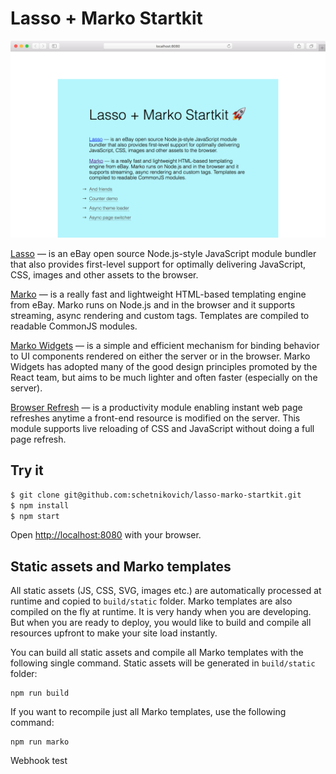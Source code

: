 #  Lasso + Marko Startkit

<img src="/docs/page.png?raw=true" width=600>

<a href="https://github.com/lasso-js/lasso">Lasso</a> &mdash; is an eBay open source 
Node.js-style JavaScript module bundler that also provides first-level support for optimally 
delivering JavaScript, CSS, images and other assets to the browser.

<a href="https://github.com/marko-js/marko">Marko</a> &mdash; is a really fast and lightweight 
HTML-based templating engine from eBay. Marko runs on Node.js and in the browser and it supports 
streaming, async rendering and custom tags. Templates are compiled to readable CommonJS modules.

<a href="https://github.com/marko-js/marko">Marko Widgets</a> &mdash; is a simple and efficient 
mechanism for binding behavior to UI components rendered on either the server or in the browser. 
Marko Widgets has adopted many of the good design principles promoted by the React team, but 
aims to be much lighter and often faster (especially on the server).

<a href="https://github.com/patrick-steele-idem/browser-refresh">Browser Refresh</a> &mdash; is 
a productivity module enabling instant web page refreshes anytime a front-end resource is modified 
on the server. This module supports live reloading of CSS and JavaScript without doing a full 
page refresh.


## Try it

```sh
$ git clone git@github.com:schetnikovich/lasso-marko-startkit.git 
$ npm install
$ npm start
```

Open [http://localhost:8080]() with your browser.

## Static assets and Marko templates

All static assets (JS, CSS, SVG, images etc.) are automatically processed at runtime and
copied to `build/static` folder. Marko templates are also compiled on the fly at runtime. 
It is very handy when you are developing. But when you are ready to deploy, you would like to 
build and compile all resources upfront to make your site load instantly.

You can build all static assets and compile all Marko templates with the following single
command. Static assets will be generated in `build/static` folder:

    npm run build
    
If you want to recompile just all Marko templates, use the following command:

    npm run marko
   
Webhook test
